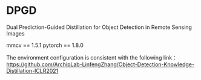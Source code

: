 # DPGD
Dual Prediction-Guided Distillation for Object Detection in Remote Sensing Images


mmcv == 1.5.1
pytorch == 1.8.0

The environment configuration is consistent with the following link： https://github.com/ArchipLab-LinfengZhang/Object-Detection-Knowledge-Distillation-ICLR2021
